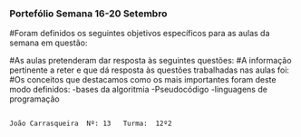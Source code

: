 ### Portefólio Semana 16-20 Setembro 

#Foram definidos os seguintes objetivos específicos para as aulas da semana em questão:

#As aulas pretenderam dar resposta às seguintes questões:
#A informação pertinente a reter e que dá resposta às questões trabalhadas nas aulas foi:
#Os conceitos que destacamos como os mais importantes foram deste modo definidos:
-bases da algoritmia
-Pseudocódigo
-linguagens de programação

                                                                                                                                          
                                                                                                                                                                      
                                                                                                                                                                                                                                                                                              João Carrasqueira  Nº: 13   Turma:  12º2
                                                                                                                      
